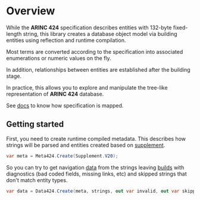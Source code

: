 # Overview

While the **ARINC 424** specification describes entities with 132-byte fixed-length string, 
this library creates a database object model via building entities using reflection and runtime compilation.

Most terms are converted according to the specification into associated enumerations or numeric values ​​on the fly.

In addition, relationships between entities are established after the building stage.

In practice, this allows you to explore and manipulate the tree-like representation of **ARINC 424** database.

See [docs](https://malstraem.github.io/arinc424.net) to know how specification is mapped.

## Getting started

First, you need to create runtime compiled metadata. This describes how strings will be parsed 
and entities created based on [supplement](https://malstraem.github.io/arinc424.net/api/Arinc424.Supplement.html).

```csharp
var meta = Meta424.Create(Supplement.V20);
```

So you can try to get navigation [data](https://malstraem.github.io/arinc424.net/api/Arinc424.Data424.html) from the strings 
leaving [builds](https://malstraem.github.io/arinc424.net/api/Arinc424.Building.Build.html) with diagnostics 
(bad coded fields, missing links, etc) and skipped strings that don't match entity types.

```csharp
var data = Data424.Create(meta, strings, out var invalid, out var skipped);
```
